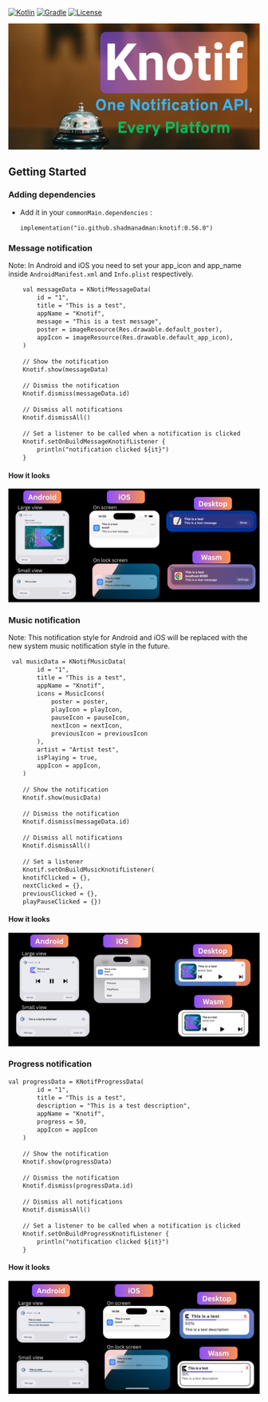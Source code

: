 [![Kotlin](https://img.shields.io/badge/Kotlin-2.1.21-blue.svg?style=flat-square&logo=kotlin)](https://kotlinlang.org/)
[![Gradle](https://img.shields.io/badge/Gradle-8.x-green.svg?style=flat-square&logo=gradle)](https://gradle.org/)
[![License](https://img.shields.io/badge/License-Apache_2.0-blue.svg)](https://opensource.org/licenses/Apache-2.0)

![](screens/Knotif.jpg)

<!-- GETTING STARTED -->
## Getting Started
### Adding dependencies
- Add it in your `commonMain.dependencies` :
  ```
  implementation("io.github.shadmanadman:knotif:0.56.0")
  ```
  
### Message notification
Note: In Android and iOS you need to set your app_icon and app_name inside `AndroidManifest.xml` and `Info.plist` respectively.
```
    val messageData = KNotifMessageData(
        id = "1",
        title = "This is a test",
        appName = "Knotif",
        message = "This is a test message",
        poster = imageResource(Res.drawable.default_poster),
        appIcon = imageResource(Res.drawable.default_app_icon),
    )
    
    // Show the notification
    Knotif.show(messageData)
    
    // Dismiss the notification
    Knotif.dismiss(messageData.id)
    
    // Dismiss all notifications
    Knotif.dismissAll()
    
    // Set a listener to be called when a notification is clicked
    Knotif.setOnBuildMessageKnotifListener {
        println("notification clicked ${it}")
    }
```
#### How it looks
![](screens/1.jpg)


### Music notification
Note: This notification style for Android and iOS will be replaced with the new system music notification style in the future.
```
 val musicData = KNotifMusicData(
        id = "1",
        title = "This is a test",
        appName = "Knotif",
        icons = MusicIcons(
            poster = poster,
            playIcon = playIcon,
            pauseIcon = pauseIcon,
            nextIcon = nextIcon,
            previousIcon = previousIcon
        ),
        artist = "Artist test",
        isPlaying = true,
        appIcon = appIcon,
    )
    
    // Show the notification
    Knotif.show(musicData)
    
    // Dismiss the notification
    Knotif.dismiss(messageData.id)
    
    // Dismiss all notifications
    Knotif.dismissAll()
    
    // Set a listener
    Knotif.setOnBuildMusicKnotifListener(
    knotifClicked = {},
    nextClicked = {},
    previousClicked = {},
    playPauseClicked = {})
```
#### How it looks
![](screens/2.jpg)



### Progress notification
```
val progressData = KNotifProgressData(
        id = "1",
        title = "This is a test",
        description = "This is a test description",
        appName = "Knotif",
        progress = 50,
        appIcon = appIcon
    )
    
    // Show the notification
    Knotif.show(progressData)
    
    // Dismiss the notification
    Knotif.dismiss(progressData.id)
    
    // Dismiss all notifications
    Knotif.dismissAll()
    
    // Set a listener to be called when a notification is clicked
    Knotif.setOnBuildProgressKnotifListener {
        println("notification clicked ${it}")
    }
```

#### How it looks
![](screens/3.jpg)
